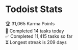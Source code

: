 
# Todoist Stats

<!-- TODO-IST:START -->
🏆  31,065 Karma Points           
🌸  Completed 14 tasks today           
✅  Completed 11,415 tasks so far           
⏳  Longest streak is 209 days
<!-- TODO-IST:END -->
